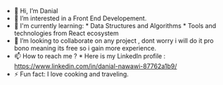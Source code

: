 - 👋 Hi, I’m Danial
- 👀 I’m interested in a Front End Developement. 
- 🌱 I'm currently learning:
      * Data Structures and Algorithms
      * Tools and technologies from React ecosystem
- 💞️ I’m looking to collaborate on any project , dont worry i will do it pro bono meaning its free so i gain more experience.
- 📫 How to reach me ?
      * Here is my LinkedIn profile : https://www.linkedin.com/in/danial-nawawi-87762a1b9/
- ⚡ Fun fact: I love cooking and traveling. 

<!---
MDanial-Na/MDanial-Na is a ✨ special ✨ repository because its `README.md` (this file) appears on your GitHub profile.
You can click the Preview link to take a look at your changes.
--->
